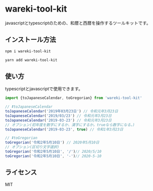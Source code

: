 # wareki-tool-kit

javascriptとtypescriptのための、和暦と西暦を操作するツールキットです。

## インストール方法

```bash
npm i wareki-tool-kit
```

```bash
yarn add wareki-tool-kit
```

## 使い方

typescriptとjavascriptで使用できます。

```typescript
import {toJapaneseCalendar, toGregorian} from 'wareki-tool-kit'

// ⏬toJapaneseCalendar
toJapaneseCalendar('2019年03月23日') // 令和元年3月23日
toJapaneseCalendar('2019/03/23') // 令和元年3月23日
toJapaneseCalendar('2019-03-23') // 令和元年3月23日
// オプション(初年度を数字にするか、漢字にするか。trueなら数字になる。)
toJapaneseCalendar('2019-03-23', true) // 令和1年3月23日

// ⏬toGregorian
toGregorian('令和2年5月10日') // 2020年5月10日
// オプション(区切り文字選択)
toGregorian('令和2年5月10日', '/')// 2020/5/10
toGregorian('令和2年5月10日', '-')// 2020-5-10
```

## ライセンス

MIT

